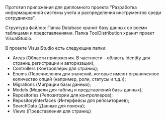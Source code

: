 Прототип приложения для дипломного проекта "Разработка информационной системы учета и распределения инструментов среди сотрудников".

Структура файлов:
Папка Database хранит базу данных со всеми таблицами и представлениями.
Папка ToolDistribution хранит проект VisualStudio.

В проекте VisualStudio есть следующие папки:
- Areas (Области приложения. В частности - область Identity для страниц регистрации и авторизации);
- Controllers (Контроллеры для страниц);
- Enums (Перечисления для значений, которые имеют ограниченное количество опций (например, роли, статусы и т.д.));
- Migrations (Миграции базы данных);
- Models (Модели для таблиц и представлений базы данных);
- Repositories (Репозитории для контроллеров);
- RepositoryInterfaces (Интерфейсы для репозиториев);
- SearchData (Данные для поиска);
- Views (Представления для страниц)

